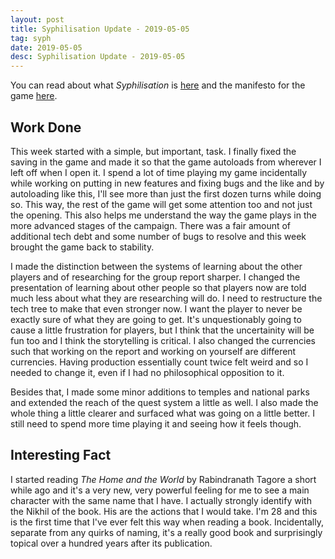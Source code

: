 ```yaml
---
layout: post
title: Syphilisation Update - 2019-05-05
tag: syph
date: 2019-05-05
desc: Syphilisation Update - 2019-05-05
---
```



You can read about what *Syphilisation* is [here](/blog/syph/announce) and the manifesto for the game [here](/blog/syph/manifesto).

## Work Done

This week started with a simple, but important, task. I finally fixed the saving in the game and made it so that the game autoloads from wherever I left off when I open it. I spend a lot of time playing my game incidentally while working on putting in new features and fixing bugs and the like and by autoloading like this, I'll see more than just the first dozen turns while doing so. This way, the rest of the game will get some attention too and not just the opening. This also helps me understand the way the game plays in the more advanced stages of the campaign. There was a fair amount of additional tech debt and some number of bugs to resolve and this week brought the game back to stability.


I made the distinction between the systems of learning about the other players and of researching for the group report sharper. I changed the presentation of learning about other people so that players now are told much less about what they are researching will do. I need to restructure the tech tree to make that even stronger now. I want the player to never be exactly sure of what they are going to get. It's unquestionably going to cause a little frustration for players, but I think that the uncertainity will be fun too and I think the storytelling is critical. I also changed the currencies such that working on the report and working on yourself are different currencies. Having production essentially count twice felt weird and so I needed to change it, even if I had no philosophical opposition to it.


Besides that, I made some minor additions to temples and national parks and extended the reach of the quest system a little as well. I also made the whole thing a little clearer and surfaced what was going on a little better. I still need to spend more time playing it and seeing how it feels though.

## Interesting Fact

I started reading *The Home and the World* by Rabindranath Tagore a short while ago and it's a very new, very powerful feeling for me to see a main character with the same name that I have. I actually strongly identify with the Nikhil of the book. His are the actions that I would take. I'm 28 and this is the first time that I've ever felt this way when reading a book. Incidentally, separate from any quirks of naming, it's a really good book and surprisingly topical over a hundred years after its publication.

